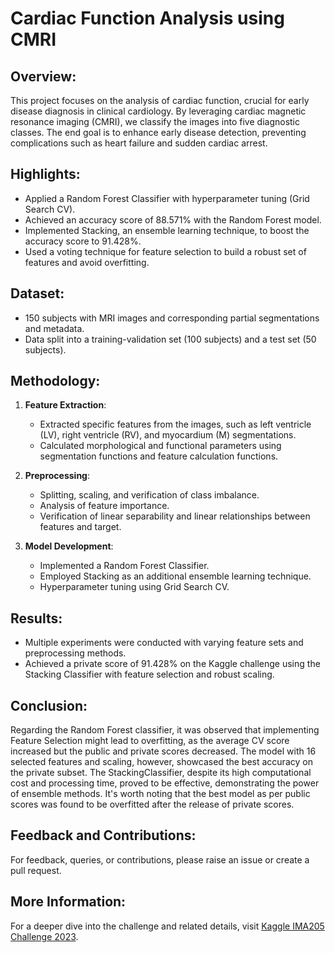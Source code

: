 # Cardiac Function Analysis using CMRI

## Overview:
This project focuses on the analysis of cardiac function, crucial for early disease diagnosis in clinical cardiology. By leveraging cardiac magnetic resonance imaging (CMRI), we classify the images into five diagnostic classes. The end goal is to enhance early disease detection, preventing complications such as heart failure and sudden cardiac arrest.

## Highlights:
- Applied a Random Forest Classifier with hyperparameter tuning (Grid Search CV).
- Achieved an accuracy score of 88.571% with the Random Forest model.
- Implemented Stacking, an ensemble learning technique, to boost the accuracy score to 91.428%.
- Used a voting technique for feature selection to build a robust set of features and avoid overfitting.

## Dataset:
- 150 subjects with MRI images and corresponding partial segmentations and metadata.
- Data split into a training-validation set (100 subjects) and a test set (50 subjects).

## Methodology:
1. **Feature Extraction**:
   - Extracted specific features from the images, such as left ventricle (LV), right ventricle (RV), and myocardium (M) segmentations.
   - Calculated morphological and functional parameters using segmentation functions and feature calculation functions.

2. **Preprocessing**:
   - Splitting, scaling, and verification of class imbalance.
   - Analysis of feature importance.
   - Verification of linear separability and linear relationships between features and target.

3. **Model Development**:
   - Implemented a Random Forest Classifier.
   - Employed Stacking as an additional ensemble learning technique.
   - Hyperparameter tuning using Grid Search CV.

## Results:
- Multiple experiments were conducted with varying feature sets and preprocessing methods.
- Achieved a private score of 91.428% on the Kaggle challenge using the Stacking Classifier with feature selection and robust scaling.

## Conclusion:
Regarding the Random Forest classifier, it was observed that implementing Feature Selection might lead to overfitting, as the average CV score increased but the public and private scores decreased. The model with 16 selected features and scaling, however, showcased the best accuracy on the private subset. The StackingClassifier, despite its high computational cost and processing time, proved to be effective, demonstrating the power of ensemble methods. It's worth noting that the best model as per public scores was found to be overfitted after the release of private scores.

## Feedback and Contributions:
For feedback, queries, or contributions, please raise an issue or create a pull request.

## More Information:
For a deeper dive into the challenge and related details, visit [Kaggle IMA205 Challenge 2023](https://www.kaggle.com/competitions/ima205-challenge-2023).
